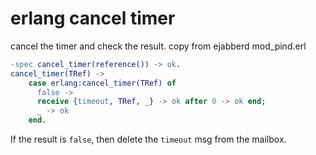 # erlang cancel timer
cancel the timer and check the result.
copy from ejabberd mod_pind.erl

``` erlang
-spec cancel_timer(reference()) -> ok.
cancel_timer(TRef) ->
    case erlang:cancel_timer(TRef) of
      false ->
	  receive {timeout, TRef, _} -> ok after 0 -> ok end;
      _ -> ok
    end.
```
If the result is `false`, then delete the `timeout` msg from the mailbox.
